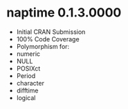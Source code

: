 # naptime 0.1.3.0000

* Initial CRAN Submission
* 100% Code Coverage
* Polymorphism for:
 * numeric
 * NULL
 * POSIXct
 * Period
 * character
 * difftime
 * logical
 
